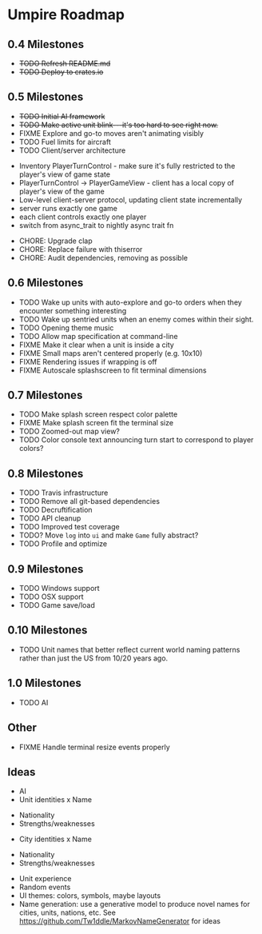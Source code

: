 # Umpire Roadmap

## 0.4 Milestones
* ~~TODO Refresh README.md~~
* ~~TODO Deploy to crates.io~~

## 0.5 Milestones
* ~~TODO Initial AI framework~~
* ~~TODO Make active unit blink---it's too hard to see right now.~~
* FIXME Explore and go-to moves aren't animating visibly
* TODO Fuel limits for aircraft
* TODO Client/server architecture
 - Inventory PlayerTurnControl - make sure it's fully restricted to the player's view of game state
 - PlayerTurnControl -> PlayerGameView - client has a local copy of player's view of the game
 - Low-level client-server protocol, updating client state incrementally
 - server runs exactly one game
 - each client controls exactly one player
 - switch from async_trait to nightly async trait fn
* CHORE: Upgrade clap
* CHORE: Replace failure with thiserror
* CHORE: Audit dependencies, removing as possible

## 0.6 Milestones
* TODO Wake up units with auto-explore and go-to orders when they encounter something interesting
* TODO Wake up sentried units when an enemy comes within their sight.
* TODO Opening theme music
* TODO Allow map specification at command-line
* FIXME Make it clear when a unit is inside a city
* FIXME Small maps aren't centered properly (e.g. 10x10)
* FIXME Rendering issues if wrapping is off
* FIXME Autoscale splashscreen to fit terminal dimensions

## 0.7 Milestones
* TODO Make splash screen respect color palette
* FIXME Make splash screen fit the terminal size
* TODO Zoomed-out map view?
* TODO Color console text announcing turn start to correspond to player colors?

## 0.8 Milestones
* TODO Travis infrastructure
* TODO Remove all git-based dependencies
* TODO Decruftification
* TODO API cleanup
* TODO Improved test coverage
* TODO? Move `log` into `ui` and make `Game` fully abstract?
* TODO Profile and optimize

## 0.9 Milestones
* TODO Windows support
* TODO OSX support
* TODO Game save/load

## 0.10 Milestones
* TODO Unit names that better reflect current world naming patterns rather than just the US from 10/20 years ago.

## 1.0 Milestones
* TODO AI

## Other

* FIXME Handle terminal resize events properly


## Ideas
* AI
* Unit identities
 x Name
 - Nationality
 - Strengths/weaknesses
* City identities
 x Name
 - Nationality
 - Strengths/weaknesses
* Unit experience
* Random events
* UI themes: colors, symbols, maybe layouts
* Name generation: use a generative model to produce novel names for
  cities, units, nations, etc. See https://github.com/Tw1ddle/MarkovNameGenerator for ideas
